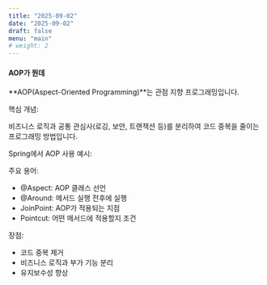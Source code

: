 ```yaml
---
title: "2025-09-02"
date: "2025-09-02"
draft: false
menu: "main"
# weight: 2
---
```




#### AOP가 뭔데

**AOP(Aspect-Oriented Programming)**는 관점 지향 프로그래밍입니다.

핵심 개념: 

비즈니스 로직과 공통 관심사(로깅, 보안, 트랜잭션 등)를 분리하여 코드 중복을 줄이는 프로그래밍 방법입니다.

Spring에서 AOP 사용 예시:

주요 용어:

- @Aspect: AOP 클래스 선언
- @Around: 메서드 실행 전후에 실행
- JoinPoint: AOP가 적용되는 지점
- Pointcut: 어떤 메서드에 적용할지 조건

장점:

- 코드 중복 제거
- 비즈니스 로직과 부가 기능 분리
- 유지보수성 향상
